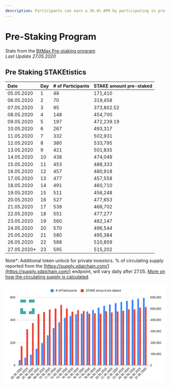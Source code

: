 ```yaml
---
description: Participants can earn a 36.4% APR by participating in pre-staking delegation
---
```


# Pre-Staking Program

Stats from the  [BitMax Pre-staking program ](https://btmx.com/#/staking/details/STAKE-S)  
_Last Update 27.05.2020_

## Pre Staking STAKEtistics

| Date | Day | \# of Participants | STAKE amount pre-staked |
| :--- | :--- | :--- | :--- |
| 05.05.2020 | 1 | 48 | 171,410 |
| 06.05.2020 | 2 | 70 | 319,458 |
| 07.05.2020 | 3 | 95 | 373,802.52 |
| 08.05.2020 | 4 | 148 | 454,700 |
| 09.05.2020 | 5 | 197 | 472,239.19 |
| 10.05.2020 | 6 | 267 | 493,317 |
| 11.05.2020 | 7 | 332 | 502,931 |
| 12.05.2020 | 8 | 380 | 533,795 |
| 13.05.2020 | 9 | 421 | 501,835 |
| 14.05.2020 | 10 | 438 | 474,049 |
| 15.05.2020 | 11 | 453 | 488,333 |
| 16.05.2020 | 12 | 457 | 480,918 |
| 17.05.2020 | 13 | 477 | 457,558 |
| 18.05.2020 | 14 | 491 | 460,710 |
| 19.05.2020 | 15 | 511 | 456,248 |
| 20.05.2020 | 16 | 527 | 477,653 |
| 21.05.2020 | 17 | 539  | 468,702  |
| 22.05.2020 | 18 | 551 | 477,277 |
| 23.05.2020 | 19 | 560 | 482,147 |
| 24.05.2020 | 20 | 570 | 496,544 |
| 25.05.2020 | 21 | 580 | 495,384 |
| 26.05.2020 | 22 | 588 | 510,859 |
| 27.05.2020\* | 23 | 595 | 515,202 |

Note\*: Additional token unlock for private investors. % of circulating supply reported from the [https://supply.xdaichain.com/](https://supply.xdaichain.com/) endpoint, will vary daily after 27.05.  [More on how the circulating supply is calculated](../../../for-stakers/stake-token/stake-token-distribution/unlock-dates-and-circulating-supply.md#circulating-supply). 

![](../../../.gitbook/assets/chart-4-%20%281%29.png)

